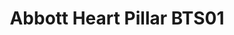 ---
layout: default
category: bts
tags: ["Arduino","LED","heartbeat"]
video: "https://player.vimeo.com/video/163707967?badge=0&amp;autopause=0&amp;player_id=0&amp;app_id=72231"
title: "Abbott Heart Pillar BTS01"
thumbnail: "https://i.vimeocdn.com/video/567149142_295x166.jpg?r=pad"
---